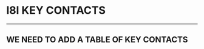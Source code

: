 # l8l KEY CONTACTS

---------------------
WE NEED TO ADD A TABLE OF KEY CONTACTS
---------------------
